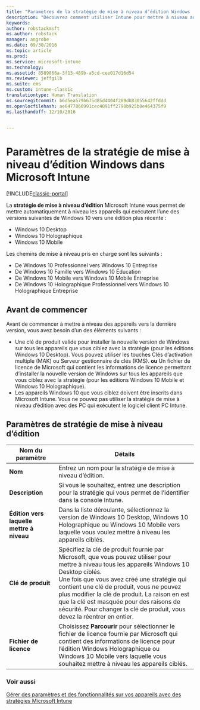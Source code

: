 ```yaml
---
title: "Paramètres de la stratégie de mise à niveau d’édition Windows | Microsoft Docs"
description: "Découvrez comment utiliser Intune pour mettre à niveau automatiquement vos appareils Windows 10 vers leur dernière version."
keywords: 
author: robstackmsft
ms.author: robstack
manager: angrobe
ms.date: 09/30/2016
ms.topic: article
ms.prod: 
ms.service: microsoft-intune
ms.technology: 
ms.assetid: 8589866a-3f13-489b-a5cd-cee017d16d54
ms.reviewer: jeffgilb
ms.suite: ems
ms.custom: intune-classic
translationtype: Human Translation
ms.sourcegitcommit: b6d5ea579b675d85d4404f289db83055642ffddd
ms.openlocfilehash: ae6477866991cec4091ff2790b925b0e464375f9
ms.lasthandoff: 12/10/2016


---
```


# <a name="windows-edition-upgrade-policy-settings-in-microsoft-intune"></a>Paramètres de la stratégie de mise à niveau d’édition Windows dans Microsoft Intune

[!INCLUDE[classic-portal](../includes/classic-portal.md)]

La **stratégie de mise à niveau d’édition** Microsoft Intune vous permet de mettre automatiquement à niveau les appareils qui exécutent l’une des versions suivantes de Windows 10 vers une édition plus récente :
* Windows 10 Desktop
* Windows 10 Holographique
* Windows 10 Mobile

Les chemins de mise à niveau pris en charge sont les suivants :
- De Windows 10 Professionnel vers Windows 10 Entreprise
- De Windows 10 Famille vers Windows 10 Éducation
- De Windows 10 Mobile vers Windows 10 Mobile Entreprise
- De Windows 10 Holographique Professionnel vers Windows 10 Holographique Entreprise

## <a name="before-you-start"></a>Avant de commencer
Avant de commencer à mettre à niveau des appareils vers la dernière version, vous avez besoin d’un des éléments suivants :
* Une clé de produit valide pour installer la nouvelle version de Windows sur tous les appareils que vous ciblez avec la stratégie (pour les éditions Windows 10 Desktop). Vous pouvez utiliser les touches Clés d’activation multiple (MAK) ou Serveur gestionnaire de clés (KMS).
**ou** Un fichier de licence de Microsoft qui contient les informations de licence permettant d’installer la nouvelle version de Windows sur tous les appareils que vous ciblez avec la stratégie (pour les éditions Windows 10 Mobile et Windows 10 Holographique).
* Les appareils Windows 10 que vous ciblez doivent être inscrits dans Microsoft Intune. Vous ne pouvez pas utiliser la stratégie de mise à niveau d’édition avec des PC qui exécutent le logiciel client PC Intune.

## <a name="edition-upgrade-policy-settings"></a>Paramètres de stratégie de mise à niveau d’édition

|Nom du paramètre|Détails|
|-|-|
|**Nom**|Entrez un nom pour la stratégie de mise à niveau d’édition.|
|**Description**|Si vous le souhaitez, entrez une description pour la stratégie qui vous permet de l’identifier dans la console Intune.
|**Édition vers laquelle mettre à niveau**|Dans la liste déroulante, sélectionnez la version de Windows 10 Desktop, Windows 10 Holographique ou Windows 10 Mobile vers laquelle vous voulez mettre à niveau les appareils ciblés.
|**Clé de produit**|Spécifiez la clé de produit fournie par Microsoft, que vous pouvez utiliser pour mettre à niveau tous les appareils Windows 10 Desktop ciblés.<br>Une fois que vous avez créé une stratégie qui contient une clé de produit, vous ne pouvez plus modifier la clé de produit. La raison en est que la clé est masquée pour des raisons de sécurité. Pour changer la clé de produit, vous devez la réentrer en entier.
|**Fichier de licence**|Choisissez **Parcourir** pour sélectionner le fichier de licence fournie par Microsoft qui contient des informations de licence pour l’édition Windows Holographique ou Windows 10 Mobile vers laquelle vous souhaitez mettre à niveau les appareils ciblés.

### <a name="see-also"></a>Voir aussi
[Gérer des paramètres et des fonctionnalités sur vos appareils avec des stratégies Microsoft Intune](manage-settings-and-features-on-your-devices-with-microsoft-intune-policies.md)


